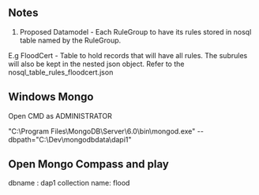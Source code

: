 ## Notes

1. Proposed Datamodel - Each RuleGroup to have its rules stored in nosql table named by the RuleGroup.  


E.g  FloodCert - Table to hold records that will have all rules.
   The subrules will also be kept in the nested json object.
   Refer to the nosql_table_rules_floodcert.json
   
   
   
## Windows Mongo
Open CMD as ADMINISTRATOR

"C:\Program Files\MongoDB\Server\6.0\bin\mongod.exe" --dbpath="C:\Dev\mongodbdata\dapi1"

Open Mongo Compass and play
----------------------------
dbname : dap1
collection name: flood




